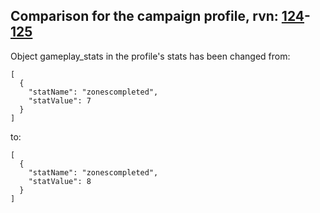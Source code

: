 ## Comparison for the campaign profile, rvn: [124](https://github.com/PRO100KatYT/FortniteProfileRevisions/tree/main/profiles/campaign/124%20campaign.json)-[125](https://github.com/PRO100KatYT/FortniteProfileRevisions/tree/main/profiles/campaign/125%20campaign.json)

Object gameplay_stats in the profile's stats has been changed from:

```
[
  {
    "statName": "zonescompleted",
    "statValue": 7
  }
]
```

to:

```
[
  {
    "statName": "zonescompleted",
    "statValue": 8
  }
]
```

<br><br>
